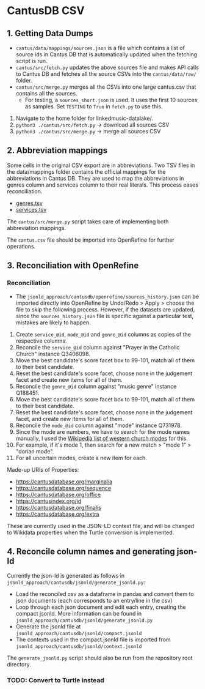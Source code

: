 # CantusDB CSV

## 1. Getting Data Dumps

- `cantus/data/mappings/sources.json` is a file which contains a list of source ids in Cantus DB that is automatically updated when the fetching script is run.
- `cantus/src/fetch.py` updates the above sources file and makes API calls to Cantus DB and fetches all the source CSVs into the `cantus/data/raw/` folder.
- `cantus/src/merge.py` merges all the CSVs into one large cantus.csv that contains all the sources.
  - For testing, a `sources_short.json` is used. It uses the first 10 sources as samples. Set `TESTING` to `True` in `fetch.py` to use this.

1. Navigate to the home folder for linkedmusic-datalake/.
2. ```python3 ./cantus/src/fetch.py``` -> download all sources CSV
3. ```python3 ./cantus/src/merge.py``` -> merge all sources CSV

## 2. Abbreviation mappings

Some cells in the original CSV export are in abbreviations. Two TSV files in the data/mappings folder contains the official mappings for the abbreviations in Cantus DB. They are used to map the abbreviations in genres column and services column to their real literals. This process eases reconciliation.

- [genres.tsv](https://cantusdatabase.org/genres/)
- [services.tsv](https://cantusdatabase.org/offices/)

The `cantus/src/merge.py` script takes care of implementing both abbreviation mappings.

The ```cantus.csv``` file should be imported into OpenRefine for further operations.

## 3. Reconciliation with OpenRefine

### Reconciliation

- The `jsonld_approach/cantusdb/openrefine/sources_history.json` can be imported directly into OpenRefine by Undo/Redo > Apply > choose the file to skip the following process. However, if the datasets are updated, since the `sources_history.json` file is specific against a particular test, mistakes are likely to happen.

1. Create `service_@id`, `mode_@id` and `genre_@id` columns as copies of the respective columns.
2. Reconcile the `service_@id` column against "Prayer in the Catholic Church" instance Q3406098.
3. Move the best candidate's score facet box to 99-101, match all of them to their best candidate.
4. Reset the best candidate's score facet, choose none in the judgement facet and create new items for all of them.
5. Reconcile the `genre_@id` column against "music genre" instance Q188451.
6. Move the best candidate's score facet box to 99-101, match all of them to their best candidate.
7. Reset the best candidate's score facet, choose none in the judgement facet, and create new items for all of them.
8. Reconcile the `mode_@id` column against "mode" instance Q731978.
9. Since the mode are numbers, we have to search for the mode names manually, I used the [Wikipedia list of western church modes](https://en.wikipedia.org/wiki/Mode_(music)#Western_Church) for this.
10. For example, if it's mode 1, then search for a new match > "mode 1" > "dorian mode".
11. For all uncertain modes, create a new item for each.

Made-up URIs of Properties:

- https://cantusdatabase.org/marginalia
- https://cantusdatabase.org/sequence
- https://cantusdatabase.org/office
- https://cantusindex.org/id
- https://cantusdatabase.org/finalis
- https://cantusdatabase.org/extra

These are currently used in the JSON-LD context file, and will be changed to Wikidata properties when the Turtle conversion is implemented.

## 4. Reconcile column names and generating json-ld

Currently the json-ld is generated as follows in `jsonld_approach/cantusdb/jsonld/generate_jsonld.py`:

- Load the reconciled csv as a dataframe in pandas and convert them to json documents (each corresponds to an entry/line in the csv)
- Loop through each json document and edit each entry, creating the compact jsonld. More information can be found in `jsonld_approach/cantusdb/jsonld/generate_jsonld.py`
- Generate the jsonld file at `jsonld_approach/cantusdb/jsonld/compact.jsonld`
- The contexts used in the compact.jsonld file is imported from `jsonld_approach/cantusdb/jsonld/context.jsonld`

The `generate_jsonld.py` script should also be run from the repository root directory.

### TODO: Convert to Turtle instead
